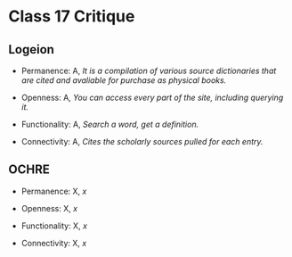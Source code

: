 # Class 17 Critique

## Logeion

- Permanence: A, *It is a compilation of various source dictionaries that are cited and avaliable for purchase as physical books.*

- Openness: A, *You can access every part of the site, including querying it.*

- Functionality: A, *Search a word, get a definition.*

- Connectivity: A, *Cites the scholarly sources pulled for each entry.*

## OCHRE

- Permanence: X, *x*

- Openness: X, *x*

- Functionality: X, *x*

- Connectivity: X, *x*
